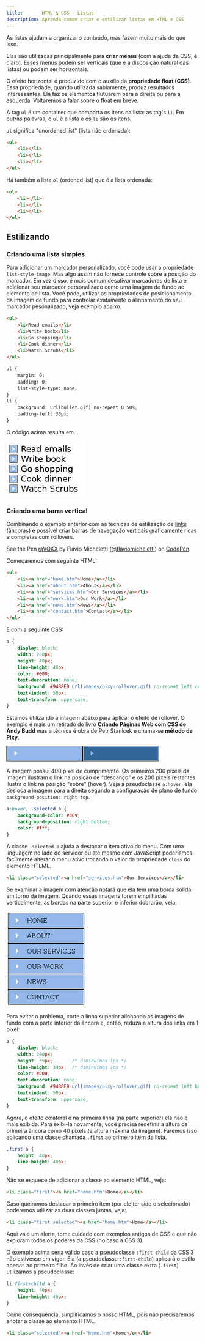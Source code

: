 ```yaml
---
title:       HTML & CSS - Listas 
description: Aprenda comom criar e estilizar listas em HTML e CSS
---
```


As listas ajudam a organizar o conteúdo, mas fazem muito mais do que isso. 

Elas são utilizadas principalmente para __criar menus__ (com a ajuda da CSS, é claro). Esses menus podem ser verticais
(que é a disposição natural das listas) ou podem ser horizontais.

O efeito horizontal é produzido com o auxílio da __propriedade float (CSS)__. Essa propriedade, quando utilizada sabiamente,
produz resultados interessantes. Ela faz os elementos flutuarem para a direita ou para a esquerda. Voltaremos a falar sobre
o float em breve.

A tag `ul` é um container que comporta os itens da lista: as tag's `li`. Em outras palavras, o `ul` é a lista e os `li`
são os itens.

`ul` significa "unordened list" (lista não ordenada): 

```html
<ul>
    <li></li>
    <li></li>
    <li></li>
</ul>
```

Há também a lista `ol` (ordened list) que é a lista ordenada:

```html
<ol>
    <li></li>
    <li></li>
    <li></li>
</ol>
```




Estilizando
---


### Criando uma lista simples

Para adicionar um marcador personalizado, você pode usar a propriedade `list-style-image`. Mas algo assim não fornece
controle sobre a posição do marcador. Em vez disso, é mais comum desativar marcadores de lista e adicionar seu marcador
personalizado como uma imagem de fundo ao elemento de lista. Você pode, utilizar as propriedades de posicionamento
da imagem de fundo para controlar exatamente o alinhamento do seu marcador pesonalizado, veja exemplo abaixo.

```html
<ul>
    <li>Read emails</li>
    <li>Write book</li>
    <li>Go shopping</li>
    <li>Cook dinner</li>
    <li>Watch Scrubs</li>
</ul>
```

```html
ul {
    margin: 0;
    padding: 0;
    list-style-type: none;
}
li {
    background: url(bullet.gif) no-repeat 0 50%;
    padding-left: 30px;
}
```

O código acima resulta em...

![](simple-list.png)


### Criando uma barra vertical

Combinando o exemplo anterior com as técnicas de estilização de [links (âncoras)](/html-css/ancoras/) é possível criar
barras de navegação verticais graficamente ricas e completas com rollovers.

<p data-height="297" data-theme-id="2897" data-slug-hash="raVQKX" data-default-tab="result" data-user="flaviomicheletti" class='codepen'>See the Pen <a href='http://codepen.io/flaviomicheletti/pen/raVQKX/'>raVQKX</a> by Flávio Micheletti (<a href='http://codepen.io/flaviomicheletti'>@flaviomicheletti</a>) on <a href='http://codepen.io'>CodePen</a>.</p>
<script async src="//assets.codepen.io/assets/embed/ei.js"></script>

Começaremos com seguinte HTML:

```html
<ul>
    <li><a href="home.htm">Home</a></li>
    <li><a href="about.htm">About</a></li>
    <li><a href="services.htm">Our Services</a></li>
    <li><a href="work.htm">Our Work</a></li>
    <li><a href="news.htm">News</a></li>
    <li><a href="contact.htm">Contact</a></li>
</ul>
```

E com a seguinte CSS:

```css
a {
    display: block;
    width: 200px;
    height: 40px;
    line-height: 40px;
    color: #000;
    text-decoration: none;
    background: #94B8E9 url(images/pixy-rollover.gif) no-repeat left center;
    text-indent: 50px;
    text-transform: uppercase;
}
```

Estamos utilizando a imagem abaixo para aplicar o efeito de rollover. O exemplo é mais um retirado do livro __Criando
Páginas Web com CSS de Andy Budd__ mas a técnica é obra de Petr Stanícek e chama-se __método de Pixy__.

![](pixy-rollover.gif)

A imagem possui 400 pixel de cumprimemto. Os primeiros 200 pixels da imagem ilustram o link na posição de "descanço" e 
os 200 pixels restantes ilustra o link na posição "sobre" (hover). Veja a pseudoclasse  `a:hover`, ela desloca a imagem 
para a direita segundo a configuração de plano de fundo `background-position: right top`.

```css
a:hover, .selected a {
    background-color: #369;
    background-position: right bottom;
    color: #fff;
}
```

A classe `.selected a` ajuda a destacar o item ativo do menu. Com uma linguagem no lado do servidor ou até mesmo com 
JavaScript poderíamos facilmente alterar o menu ativo trocando o valor da propriedade `class` do elemento
HTLML.

```html
<li class="selected"><a href="services.htm">Our Services</a></li>
```

Se examinar a imagem com atenção notará que ela tem uma borda sólida em torno da imagem. Quando essas imagens forem
empilhadas verticalmente, as bordas na parte superior e inferior dobrarão, veja:

![](menu-margens.png)

Para evitar o problema, corte a linha superior alinhando as imagens de fundo com a parte inferior da âncora e, então,
reduza a altura dos links em 1 pixel:

```css
a {
    display: block;
    width: 200px;
    height: 39px;       /* diminuímos 1px */
    line-height: 39px;  /* diminuímos 1px */
    color: #000;
    text-decoration: none;
    background: #94B8E9 url(images/pixy-rollover.gif) no-repeat left bottom; /* trocamos de center para bottom */
    text-indent: 50px;
    text-transform: uppercase;
}
```

Agora, o efeito colateral é na primeira linha (na parte superior) ela não é mais exibida. Para exibí-la novamente, você
precisa redefinir a altura da primeira âncora como 40 pixels (a altura máxima da imagem). Faremos isso aplicando uma 
classe chamada `.first` ao primeiro item da lista.

```css
.first a {
    height: 40px;
    line-height: 40px;
}
```

Não se esquece de adicionar a classe ao elemento HTML, veja:

```html
<li class="first"><a href="home.htm">Home</a></li>
```

Caso queiramos destacar o primeiro item (por ele ter sido o selecionado) poderemos utilizar as duas classes juntas, veja:

```html
<li class="first selected"><a href="home.htm">Home</a></li>
```


Aqui vale um alerta, tome cuidado com exemplos antigos de CSS e que não exploram todos os poderes da CSS (no caso a CSS 3).

O exemplo acima seria válido caso a pseudoclasse `:first-child` da CSS 3 não estivesse em vigor. Ela (a pseudoclasse 
`:first-child`) aplicará o estilo apenas ao primeiro filho. Ao invés de criar uma classe extra (`.first`) utilizamos a
pseudoclasse:

```css
li:first-child a {
    height: 40px;
    line-height: 40px;
}
```

Como consequência, simplificamos o nosso HTML, pois não precisaremos anotar a classe ao elemento HTML.

```html
<li class="selected"><a href="home.htm">Home</a></li>
```
